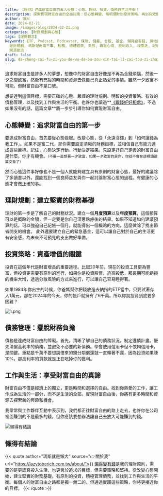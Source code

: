 ```yaml
---
title: 【理財】達成財富自由的五大步驟：心態、理財、投資、債務與生活平衡！
description: 探索實現財富自由的全面指南：從心態轉變、精明理財到投資策略，再到有效債務管理和尋找工作與生活的平衡。本文提供一步步實用建議，幫助你建立堅實的財務基礎，投資增值，並享受真正的生活自主權。無論你是理財新手還是尋求財務自由的進階讀者，這篇文章都將是你寶貴的資源。
author: 懶大
date: 2024-02-21
image: /images/blog/2024-02-21.png
categories: [財務規劃與心態]
tags: [理財觀念]
keywords: ETF, Podcast, Podcaster, 保險, 儲蓄, 台股, 基金, 懶得變有錢, 房地產, 投資, 投資理財, 支出, 收入, 理財,
  理財規劃, 瑪斯理財兩三事, 稅務, 總體經濟, 美股, 職涯心得, 股利收入, 複委託, 記帳, 閱讀心得, 財務規劃, 財商, 貸款, 資產配置, 退休規劃,
  開源節流
draft: false
slug: da-cheng-cai-fu-zi-you-de-wu-da-bu-zou-xin-tai-li-cai-tou-zi-zhai-wu-yu-sheng-huo-ping-heng
---
```

追求財富自由是許多人的夢想，想像中的財富自由好像是不再為金錢煩惱，然後一夕之間致富，然後有充裕的時間和資源去做自己真正熱愛的事情。雖然一夕致富不可能，但財富自由不是口號。

想要達到這個目標，需要正確的心態、嚴謹的理財規劃、明智的投資策略、有效的債務管理，以及找到工作與生活的平衡。也許你也讀過**[《跟錢好好相處》](https://lazytoberich.com.tw/blog/finance-7-types-of-money-for-financial-planning-7-questions-for-financial-diagnosis/)，不過如果沒有的話，這篇文章**將一步步引導你如何實現財富自由。

## 心態轉變：追求財富自由的第一步

要達成財富自由，首先要從心態做起。改變心態，從「永遠沒錢」到「如何讓錢為我工作」。如果不是富二代，那你需要設定清晰的財務目標，並相信自己有能力達成這些目標。記住，心態決定行動，行動決定結果。先設定好自己定義的財富自由是什麼。你才有機會。`（不要一直想著一夕致富，如果一夕致富的是你，你就不會在這裡讀這篇文章了）`

然而心態這件事好像也不是一個人就能夠建立具有原則的財富心態，最好的建議除了多讀書以外，還能找到一個良師益友與你一起討論財富心態的過程。有健康的心態才會做正確的事。

## 理財規劃：建立堅實的財務基礎

理財的第一步是了解自己的財務狀況。建立一個**月度預算**以及**年度預算**，這個預算可以是概略的金額，但一定要是你自己深思熟慮後的結果。如果不知道如何建議預算的話，可以強迫自己記帳一個月，就能得出一個概略的方向，這麼做除了找出節省開支的機會。
此外還要建立自己的緊急基金，這可以讓自己對於自己的生活更有安全感，為未來不可預見的支出做好準備。

## 投資策略：資產增值的關鍵

投資在這個年代是財富增長的重要途徑。比起20年前，現在的投資工具更為豐富，但投資更需要有原則的進行，如果你是投資股票，追高殺低，那長期可能虧損的機率大增，透過分散風險的方式來進行，可以讓自己容易睡得著。

如果1984年你出生的時候，你爸媽幫你把錢放進去納指的ETF當中，只要試著存入1萬元，那在2024年的今天，你的帳戶就擁有了6千萬。所以你說投資到底要多困難？

![1.png](1.png)

## 債務管理：擺脫財務負擔

債務是達成財富自由的障礙。首先，清晰了解自己的債務狀況，制定還債計畫。優先清償高利率的債務，並避免不必要的新債務。學會使用信用卡但不依賴信用卡，是關鍵。重點是千萬不要想說借來的錢分期償還就一直賴著不還，因為投資如果賺10%，那高利率的貸款就是正在吃掉你的獲利。

## 工作與生活：享受財富自由的真諦

財富自由不僅是經濟上的獨立，更是時間和選擇的自由。找到你熱愛的工作，讓工作成為生活的一部分，而不是生活的全部。實現財富自由後，你將有更多時間和資源去探索新的興趣和機會。

我常常與工作夥伴互動中表示到，我們都正往財富自由的路上走去，也許你在公司裡面賺到的不是最多的錢，但你應該要想辦法讓自己去放大可能賺到的錢。


![懶得有結論](/images/blog/lazytobeconclude.svg)
## 懶得有結論

{{< quote author="瑪斯就是懶大" source="👉關於我" url="https://lazytoberich.com.tw/about/">}}
[懶得變有錢](https://lazytoberich.com.tw/blog/lazy-to-rich-the-magic-of-chinese-and-life-choices/)是我的理財原則，需要的是更認真投入生活，也更勇於追求的目標，但需要策略和堅持。從改變心態開始，建立堅實的財務基礎，有原則的投資，積極管理債務，並找到工作與生活的平衡。每個人的財富自由之路都是獨一無二的，但通過實踐這些策略，你將更接近你的目標。
{{< /quote >}}
